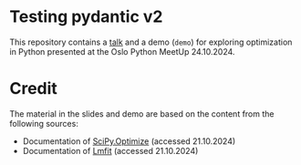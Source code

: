 # Testing pydantic v2

This repository contains a [talk](https://sunnivin.github.io/a-new-core/talk/slides.html) and a demo (`demo`) for exploring optimization in Python presented at the Oslo Python MeetUp 24.10.2024.



# Credit

The material in the slides and demo are based on the content from the following sources:

- Documentation of [SciPy.Optimize](https://docs.scipy.org/doc/scipy/reference/generated/scipy.optimize.least_squares.html) (accessed 21.10.2024)
- Documentation of [Lmfit](https://lmfit.github.io/lmfit-py/index.html) (accessed 21.10.2024)
